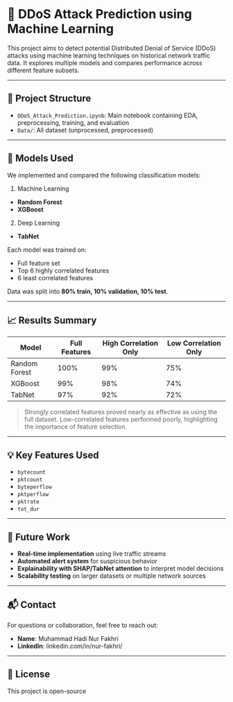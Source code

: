 # 🔐 DDoS Attack Prediction using Machine Learning

This project aims to detect potential Distributed Denial of Service (DDoS) attacks using machine learning techniques on historical network traffic data. It explores multiple models and compares performance across different feature subsets.

---

## 📂 Project Structure

- `DDoS_Attack_Prediction.ipynb`: Main notebook containing EDA, preprocessing, training, and evaluation
- `Data/`: All dataset (unprocessed, preprocessed)
---

## 🚀 Models Used

We implemented and compared the following classification models:

1. Machine Learning
- **Random Forest**  
- **XGBoost**
2. Deep Learning  
- **TabNet**

Each model was trained on:
- Full feature set  
- Top 6 highly correlated features  
- 6 least correlated features  

Data was split into **80% train, 10% validation, 10% test**.

---

## 📈 Results Summary

| Model         | Full Features | High Correlation Only | Low Correlation Only |
|---------------|----------------|------------------------|------------------------|
| Random Forest | 100%           | 99%                    | 75%                    |
| XGBoost       | 99%            | 98%                    | 74%                    |
| TabNet        | 97%            | 92%                    | 72%                    |

> Strongly correlated features proved nearly as effective as using the full dataset. Low-correlated features performed poorly, highlighting the importance of feature selection.

---

## 💡 Key Features Used

- `bytecount`  
- `pktcount`  
- `byteperflow`  
- `pktperflow`  
- `pktrate`  
- `tot_dur`

---

## 🧠 Future Work

- **Real-time implementation** using live traffic streams  
- **Automated alert system** for suspicious behavior  
- **Explainability with SHAP/TabNet attention** to interpret model decisions  
- **Scalability testing** on larger datasets or multiple network sources

---

## 📬 Contact

For questions or collaboration, feel free to reach out:

- **Name**: Muhammad Hadi Nur Fakhri  
- **LinkedIn**: linkedin.com/in/nur-fakhri/  

---

## 📄 License

This project is open-source
